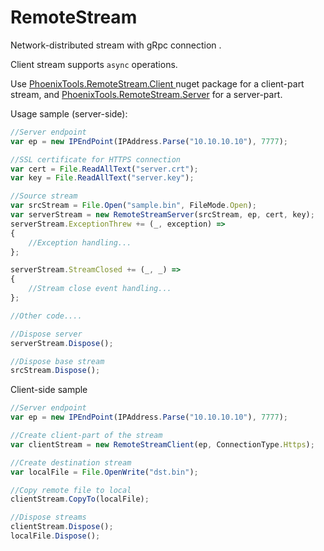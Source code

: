 # RemoteStream

Network-distributed stream with gRpc connection .

Client stream supports `async` operations.

Use [PhoenixTools.RemoteStream.Client ](https://www.nuget.org/packages/PhoenixTools.RemoteStream.Client/ "`PhoenixTools.RemoteStream.Client` ")nuget package for 
a client-part stream, and [PhoenixTools.RemoteStream.Server](http://https://www.nuget.org/packages/PhoenixTools.RemoteStream.Server/ "PhoenixTools.RemoteStream.Server") for a server-part.

Usage sample (server-side):

```javascript
//Server endpoint
var ep = new IPEndPoint(IPAddress.Parse("10.10.10.10"), 7777);

//SSL certificate for HTTPS connection
var cert = File.ReadAllText("server.crt");
var key = File.ReadAllText("server.key");

//Source stream
var srcStream = File.Open("sample.bin", FileMode.Open);
var serverStream = new RemoteStreamServer(srcStream, ep, cert, key);
serverStream.ExceptionThrew += (_, exception) =>
{
    //Exception handling...
};

serverStream.StreamClosed += (_, _) =>
{
    //Stream close event handling...
};

//Other code....

//Dispose server
serverStream.Dispose();

//Dispose base stream
srcStream.Dispose();
```

Client-side sample

```javascript
//Server endpoint
var ep = new IPEndPoint(IPAddress.Parse("10.10.10.10"), 7777);

//Create client-part of the stream
var clientStream = new RemoteStreamClient(ep, ConnectionType.Https);

//Create destination stream
var localFile = File.OpenWrite("dst.bin");

//Copy remote file to local
clientStream.CopyTo(localFile);

//Dispose streams
clientStream.Dispose();
localFile.Dispose();
```
